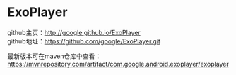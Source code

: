 # ExoPlayer

github主页：http://google.github.io/ExoPlayer  
github地址：https://github.com/google/ExoPlayer.git

最新版本可在maven仓库中查看：
https://mvnrepository.com/artifact/com.google.android.exoplayer/exoplayer
